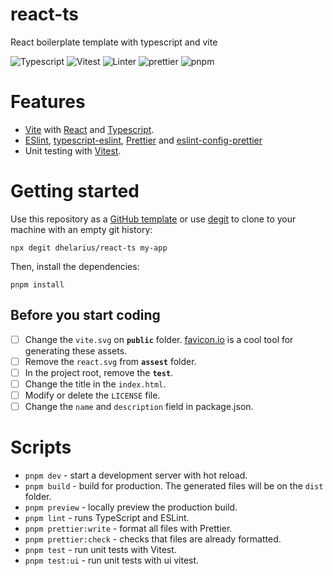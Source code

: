 # react-ts

React boilerplate template with typescript and vite

![Typescript](https://img.shields.io/badge/lang-typescript-blue) ![Vitest](https://img.shields.io/badge/test-vitest-brightgreen)
![Linter](https://img.shields.io/badge/lint-typescript--eslint%20%7C%20eslint-informational) ![prettier](https://img.shields.io/badge/formatter-prettier-blueviolet) ![pnpm](https://img.shields.io/badge/pnpm-%3E=7.17.1-yellow)

# Features

- [Vite](https://vitejs.dev/) with [React](https://reactjs.org/) and [Typescript](https://www.typescriptlang.org/).
- [ESlint](https://eslint.org/), [typescript-eslint](https://typescript-eslint.io/), [Prettier](https://prettier.io/) and [eslint-config-prettier](https://github.com/prettier/eslint-config-prettier)
- Unit testing with [Vitest](https://vitest.dev/).

# Getting started

Use this repository as a [GitHub template](https://github.com/dhelarius/react-ts/generate) or use [degit](https://github.com/Rich-Harris/degit) to clone to your machine with an empty git history:

```
npx degit dhelarius/react-ts my-app
```

Then, install the dependencies:

```
pnpm install
```

## Before you start coding

- [ ] Change the `vite.svg` on **`public`** folder. [favicon.io](https://favicon.io/) is a cool tool for generating these assets.
- [ ] Remove the `react.svg` from **`assest`** folder.
- [ ] In the project root, remove the **`test`**.
- [ ] Change the title in the `index.html`.
- [ ] Modify or delete the `LICENSE` file.
- [ ] Change the `name` and `description` field in package.json.

# Scripts

- `pnpm dev` - start a development server with hot reload.
- `pnpm build` - build for production. The generated files will be on the `dist` folder.
- `pnpm preview` - locally preview the production build.
- `pnpm lint` - runs TypeScript and ESLint.
- `pnpm prettier:write` - format all files with Prettier.
- `pnpm prettier:check` - checks that files are already formatted.
- `pnpm test` - run unit tests with Vitest.
- `pnpm test:ui` - run unit tests with ui vitest.
